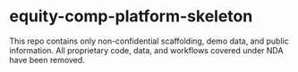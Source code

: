 # equity-comp-platform-skeleton
This repo contains only non-confidential scaffolding, demo   data, and public information. All proprietary code, data, and workflows   covered under NDA have been removed.
